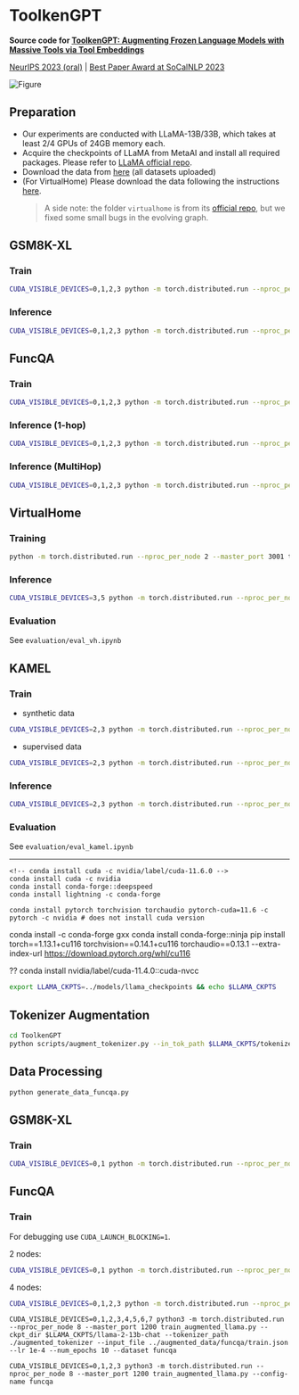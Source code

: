 # ToolkenGPT
**Source code for [ToolkenGPT: Augmenting Frozen Language Models with Massive Tools via Tool Embeddings](https://arxiv.org/abs/2305.11554)**

[NeurIPS 2023 (oral)](https://nips.cc/Conferences/2023) | [Best Paper Award at SoCalNLP 2023](https://socalnlp.github.io/symp23/index.html)

![Figure](assets/image.png)

## Preparation
+ Our experiments are conducted with LLaMA-13B/33B, which takes at least 2/4 GPUs of 24GB memory each.
+ Acquire the checkpoints of LLaMA from MetaAI and install all required packages. Please refer to [LLaMA official repo](https://github.com/facebookresearch/llama).
+ Download the data from [here](https://drive.google.com/file/d/13Sj7uIsyqWXoTh1ejWUviTzeQSES2Omd/view?usp=sharing) (all datasets uploaded)
+ (For VirtualHome) Please download the data following the instructions [here](virtualhome/README.md).
    > A side note: the folder `virtualhome` is from its [official repo](https://github.com/xavierpuigf/virtualhome), but we fixed some small bugs in the evolving graph.

## GSM8K-XL

### Train

```bash
CUDA_VISIBLE_DEVICES=0,1,2,3 python -m torch.distributed.run --nproc_per_node 4 --master_port 1200 train_llama.py --ckpt_dir $LLAMA_CKPTS/30B --tokenizer_path $LLAMA_CKPTS/tokenizer.model --input_file data/gsm8k-xl/train.json --lr 1e-3 --num_epochs 10
```

### Inference

```bash
CUDA_VISIBLE_DEVICES=0,1,2,3 python -m torch.distributed.run --nproc_per_node 4 --master_port 1250 inference_llama.py --ckpt_dir $LLAMA_CKPTS/30B --tokenizer_path $LLAMA_CKPTS/tokenizer.model --mode func_embedding --dataset gsm8k-xl  --func_load_path checkpoints/gsm8k-xl/epoch_3.pth --logits_bias 3.0
```

## FuncQA

### Train

```bash
CUDA_VISIBLE_DEVICES=0,1,2,3 python -m torch.distributed.run --nproc_per_node 4 --master_port 1200 train_llama.py --ckpt_dir $PATH_TO_LLAMA/30B --tokenizer_path $PATH_TO_LLAMA/tokenizer.model --input_file data/funcqa/train.json --lr 1e-4 --num_epochs 10
```

### Inference (1-hop)

```bash
CUDA_VISIBLE_DEVICES=0,1,2,3 python -m torch.distributed.run --nproc_per_node 4 --master_port 1250 inference_llama.py --ckpt_dir $LLAMA_CKPTS/30B --tokenizer_path $LLAMA_CKPTS/tokenizer.model --mode func_embedding --dataset funcqa_oh --func_load_path checkpoints/funcqa/epoch_7.pth --logits_bias 2.7
```

### Inference (MultiHop)

```bash
CUDA_VISIBLE_DEVICES=0,1,2,3 python -m torch.distributed.run --nproc_per_node 4 --master_port 1250 inference_llama.py --ckpt_dir $LLAMA_CKPTS/30B --tokenizer_path $LLAMA_CKPTS/tokenizer.model --mode func_embedding --dataset funcqa_mh --func_load_path checkpoints/funcqa/epoch_7.pth --logits_bias 4.0
```

## VirtualHome

### Training
```bash
python -m torch.distributed.run --nproc_per_node 2 --master_port 3001 train_llama.py --ckpt_dir $LLAMA_CKPTS/13B --tokenizer_path $LLAMA_CKPTS/tokenizer.model --dataset vh --input_file data/vh/legal_train_v4_embedding.json --only_functoken True --num_epochs 10
```


### Inference

```bash
CUDA_VISIBLE_DEVICES=3,5 python -m torch.distributed.run --nproc_per_node 2 inference_llama.py --ckpt_dir $LLAMA_CKPTS/13B --tokenizer_path $LLAMA_CKPTS/tokenizer.model --mode vh_embedding_inference --dataset vh --func_load_path checkpoints/vh/epoch_7.pth --logits_bias 10.0
```

### Evaluation

See `evaluation/eval_vh.ipynb`

## KAMEL
### Train
+ synthetic data
```bash
CUDA_VISIBLE_DEVICES=2,3 python -m torch.distributed.run --nproc_per_node 2 --master_port 3002 train_llama.py --ckpt_dir $LLAMA_CKPTS/13B --tokenizer_path $LLAMA_CKPTS/tokenizer.model --dataset kamel --input_file data/kamel/train_clean.json --only_functoken False ---log_every 500 --num_epochs 10
```


+ supervised data
```bash
CUDA_VISIBLE_DEVICES=2,3 python -m torch.distributed.run --nproc_per_node 2 --master_port 3002 train_llama.py --ckpt_dir $LLAMA_CKPTS/13B --tokenizer_path $LLAMA_CKPTS/tokenizer.model --dataset kamel --input_file data/kamel/kamel_id_train.json --only_functoken False ---log_every 500 --num_epochs 10
```

### Inference

```bash
CUDA_VISIBLE_DEVICES=2,3 python -m torch.distributed.run --nproc_per_node 2 inference_llama.py --ckpt_dir $LLAMA_CKPTS/13B --tokenizer_path $LLAMA_CKPTS/tokenizer.model --mode kamel_embedding_inference --dataset kamel_30 --func_load_path checkpoints/kamel/epoch_4.pth --logits_bias 10
```

### Evaluation

See `evaluation/eval_kamel.ipynb`




---------------------------------------------


```
<!-- conda install cuda -c nvidia/label/cuda-11.6.0 -->
conda install cuda -c nvidia
conda install conda-forge::deepspeed
conda install lightning -c conda-forge

conda install pytorch torchvision torchaudio pytorch-cuda=11.6 -c pytorch -c nvidia # does not install cuda version
```
conda install -c conda-forge gxx
conda install conda-forge::ninja
pip install torch==1.13.1+cu116 torchvision==0.14.1+cu116 torchaudio==0.13.1 --extra-index-url https://download.pytorch.org/whl/cu116


?? conda install nvidia/label/cuda-11.4.0::cuda-nvcc


```bash
export LLAMA_CKPTS=../models/llama_checkpoints && echo $LLAMA_CKPTS
```


## Tokenizer Augmentation

```bash
cd ToolkenGPT
python scripts/augment_tokenizer.py --in_tok_path $LLAMA_CKPTS/tokenizer.model --new_tokens \<add\> \<subtract\> \<multiply\> \<divide\> \<power\> \<sqrt\> \<log\> \<ln\> \<lcm\> \<gcd\> \<remainder\> \<choose\> \<permutate\> --out_tok_dir ./augmented_tokenizer/
```

## Data Processing
```bash
python generate_data_funcqa.py
```


## GSM8K-XL

### Train

```bash
CUDA_VISIBLE_DEVICES=0,1 python -m torch.distributed.run --nproc_per_node 2 --master_port 1200 train_augmented_llama.py --ckpt_dir $LLAMA_CKPTS/llama-2-13b-chat --tokenizer_path ./augmented_tokenizer --input_file ../augmented_data/gsm8k-xl/train.json --lr 1e-3 --num_epochs 10
```


## FuncQA

### Train

For debugging use `CUDA_LAUNCH_BLOCKING=1`.

2 nodes:

```bash
CUDA_VISIBLE_DEVICES=0,1 python -m torch.distributed.run --nproc_per_node 2 --master_port 1200 train_augmented_llama.py --ckpt_dir $LLAMA_CKPTS/llama-2-13b-chat --tokenizer_path ./augmented_tokenizer --input_file ../augmented_data/funcqa/train.json --lr 1e-4 --num_epochs 10 --dataset funcqa
```

4 nodes:

```bash
CUDA_VISIBLE_DEVICES=0,1,2,3 python -m torch.distributed.run --nproc_per_node 4 --master_port 1200 train_augmented_llama.py --ckpt_dir $LLAMA_CKPTS/llama-2-13b-chat --tokenizer_path ./augmented_tokenizer --input_file ../augmented_data/funcqa/train.json --lr 1e-4 --num_epochs 10 --dataset funcqa
```


```
CUDA_VISIBLE_DEVICES=0,1,2,3,4,5,6,7 python3 -m torch.distributed.run --nproc_per_node 8 --master_port 1200 train_augmented_llama.py --ckpt_dir $LLAMA_CKPTS/llama-2-13b-chat --tokenizer_path ./augmented_tokenizer --input_file ../augmented_data/funcqa/train.json --lr 1e-4 --num_epochs 10 --dataset funcqa
```

```
CUDA_VISIBLE_DEVICES=0,1,2,3 python3 -m torch.distributed.run --nproc_per_node 8 --master_port 1200 train_augmented_llama.py --config-name funcqa
```